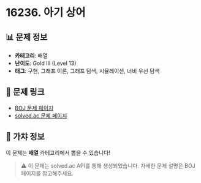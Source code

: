 # 16236. 아기 상어

## 📊 문제 정보
- **카테고리**: 배열
- **난이도**: Gold III (Level 13)
- **태그**: 구현, 그래프 이론, 그래프 탐색, 시뮬레이션, 너비 우선 탐색

## 🔗 문제 링크
- [BOJ 문제 페이지](https://www.acmicpc.net/problem/16236)
- [solved.ac 문제 페이지](https://solved.ac/problems/16236)

## 🎯 가챠 정보
이 문제는 **배열** 카테고리에서 뽑을 수 있습니다!

> ⚠️ 이 문제는 solved.ac API를 통해 생성되었습니다. 
> 자세한 문제 설명은 BOJ 페이지를 참고해주세요.
